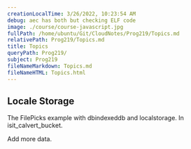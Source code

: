 ```yaml
---
creationLocalTime: 3/26/2022, 10:23:54 AM
debug: aec has both but checking ELF code
image: ./course/course-javascript.jpg
fullPath: /home/ubuntu/Git/CloudNotes/Prog219/Topics.md
relativePath: Prog219/Topics.md
title: Topics
queryPath: Prog219/
subject: Prog219
fileNameMarkdown: Topics.md
fileNameHTML: Topics.html
---
```



<!-- toc -->
<!-- tocstop -->

## Locale Storage

The FilePicks example with dbindexeddb and localstorage. In isit_calvert_bucket.

Add more data.
